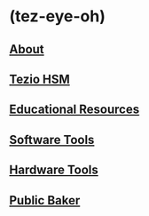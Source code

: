 # (tez-eye-oh) 

## [About](pages/about.md)

## [Tezio HSM](pages/tezio_hsm.md)

## [Educational Resources](pages/educational.md)

## [Software Tools](pages/software.md)

## [Hardware Tools](pages/hardware.md)

## [Public Baker](pages/baker.md)
